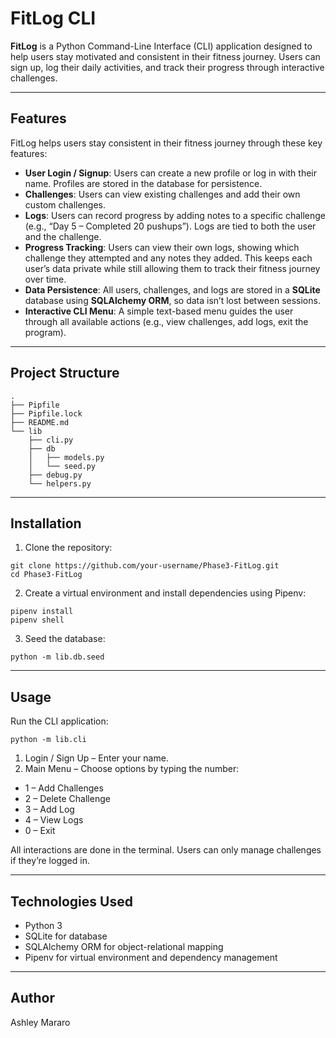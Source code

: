 # FitLog CLI

**FitLog** is a Python Command-Line Interface (CLI) application designed to help users stay motivated and consistent in their fitness journey. Users can sign up, log their daily activities, and track their progress through interactive challenges.

---

## **Features**
FitLog helps users stay consistent in their fitness journey through these key features:

- **User Login / Signup**: Users can create a new profile or log in with their name. Profiles are stored in the database for persistence.
- **Challenges**: Users can view existing challenges and add their own custom challenges.
- **Logs**: Users can record progress by adding notes to a specific challenge (e.g., “Day 5 – Completed 20 pushups”). Logs are tied to both the user and the challenge.
- **Progress Tracking**: Users can view their own logs, showing which challenge they attempted and any notes they added. This keeps each user’s data private while still allowing them to track their fitness journey over time.
- **Data Persistence**: All users, challenges, and logs are stored in a **SQLite** database using **SQLAlchemy ORM**, so data isn’t lost between sessions.
- **Interactive CLI Menu**: A simple text-based menu guides the user through all available actions (e.g., view challenges, add logs, exit the program).

---

## **Project Structure**

```
.
├── Pipfile
├── Pipfile.lock
├── README.md
└── lib
    ├── cli.py
    ├── db
    │   ├── models.py
    │   └── seed.py
    ├── debug.py
    └── helpers.py
```

---

## **Installation**

1. Clone the repository:

```
git clone https://github.com/your-username/Phase3-FitLog.git
cd Phase3-FitLog
```
2.  Create a virtual environment and install dependencies using Pipenv:
```
pipenv install
pipenv shell
```
3. Seed the database:
```
python -m lib.db.seed
```

---

## **Usage**
Run the CLI application:
```
python -m lib.cli
```
1. Login / Sign Up – Enter your name.
2. Main Menu – Choose options by typing the number:

- 1 – Add Challenges
- 2 – Delete Challenge
- 3 – Add Log
- 4 – View Logs
- 0 – Exit

All interactions are done in the terminal.
Users can only manage challenges if they’re logged in.

---

## **Technologies Used**
- Python 3
- SQLite for database
- SQLAlchemy ORM for object-relational mapping
- Pipenv for virtual environment and dependency management

---

## **Author**
Ashley Mararo